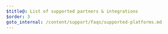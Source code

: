```yaml
---
$title@: List of supported partners & integrations
$order: 3
goto_internal: /content/support/faqs/supported-platforms.md
---
```

